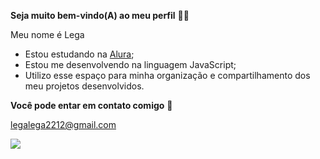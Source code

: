 **Seja muito bem-vindo(A) ao meu perfil** 👩‍🎓

Meu nome é Lega

 - Estou estudando na [Alura](https://www.alura.com.br);
 - Estou me desenvolvendo na linguagem JavaScript;
 - Utilizo esse espaço para minha organização e compartilhamento dos meu projetos desenvolvidos.

**Você pode entar em contato comigo** 📱

legalega2212@gmail.com

![](https://media1.tenor.com/m/y2JXkY1pXkwAAAAC/cat-computer.gif)
